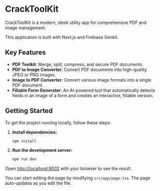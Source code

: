# CrackToolKit

CrackToolKit is a modern, sleek utility app for comprehensive PDF and image management. 

This application is built with Next.js and Firebase Genkit.

## Key Features

- **PDF Toolkit**: Merge, split, compress, and secure PDF documents.
- **PDF to Image Converter**: Convert PDF documents into high-quality JPEG or PNG images.
- **Image to PDF Converter**: Convert various image formats into a single PDF document.
- **Fillable Form Generator**: An AI-powered tool that automatically detects fields in an image of a form and creates an interactive, fillable version.

## Getting Started

To get the project running locally, follow these steps:

1. **Install dependencies:**
   ```bash
   npm install
   ```

2. **Run the development server:**
   ```bash
   npm run dev
   ```

Open [http://localhost:9002](http://localhost:9002) with your browser to see the result.

You can start editing the page by modifying `src/app/page.tsx`. The page auto-updates as you edit the file.
